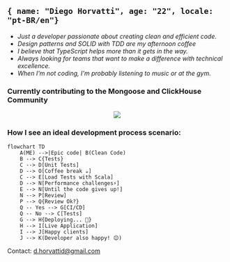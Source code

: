 ## ```{ name: "Diego Horvatti", age: "22", locale: "pt-BR/en"}```

- *Just a developer passionate about creating clean and efficient code.*
- *Design patterns and SOLID with TDD are my afternoon coffee*
- *I believe that TypeScript helps more than it gets in the way.*
- *Always looking for teams that want to make a difference with technical excellence.*
- *When I'm not coding, I'm probably listening to music or at the gym.*

### Currently contributing to the Mongoose and ClickHouse Community

<p align=center>
  <a href="https://www.linkedin.com/in/diego-horvatti">
    <img src="https://skills-icons.vercel.app/api/icons?i=clickhouse,apple,bash,bun,typescript,rust,nodejs,react,express,elysia,prisma,graphql,postgresql,mongodb,redis,firebase,actix,docker,cloudflare,aws,gcp,mui,vscode" />
  </a>
</p>

### How I see an ideal development process scenario:


```mermaid
flowchart TD
    A(ME) -->|Epic code| B(Clean Code)
    B --> C{Tests}
    C --> D[Unit Tests]
    D --> O[Coffee break ☕]
    C --> E[Load Tests with Scala]
    D --> N[Performance challenges⚡]
    E --> N[Until the code gives up!]
    N --> P[Review]
    P --> Q{Review Ok?}
    Q -- Yes --> G[CI/CD]
    Q -- No --> C[Tests]
    G --> H{Deploying... 🚀}
    H --> I[Live Application]
    I --> J[Happy clients]
    J --> K(Developer also happy! 😊)
```
Contact: d.horvattid@gmail.com
